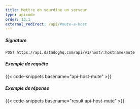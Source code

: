 ```yaml
---
title: Mettre en sourdine un serveur
type: apicode
order: 13.1
external_redirect: /api/#mute-a-host
---
```


##### Signature
`POST https://api.datadoghq.com/api/v1/host/:hostname/mute`
##### Exemple de requête
{{< code-snippets basename="api-host-mute" >}}
##### Exemple de réponse
{{< code-snippets basename="result.api-host-mute" >}}